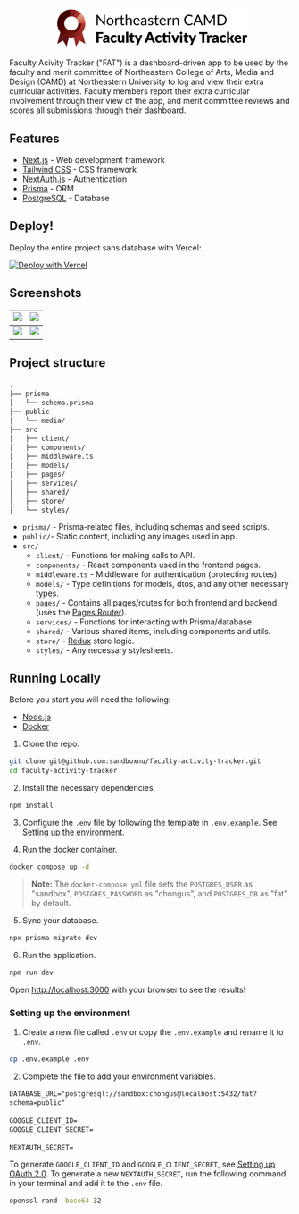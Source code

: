<!-- # Faculty Activity Tracker (FAT) -->

<p align="center">
  <a href="https://faculty-activity-tracker.vercel.app">
    <img alt="Faculty Activity Tracker Logo" src="./screenshots/Logo.svg" width="350"/>
  </a>
</p>

Faculty Acivity Tracker ("FAT") is a dashboard-driven app to be used by the faculty and merit committee of Northeastern College of Arts, Media and Design (CAMD) at Northeastern University to log and view their extra curricular activities. Faculty members report their extra curricular involvement through their view of the app, and merit committee reviews and scores all submissions through their dashboard.

## Features

- [Next.js](https://nextjs.org) - Web development framework
- [Tailwind CSS](https://tailwindcss.com) - CSS framework
- [NextAuth.js](https://next-auth.js.org/) - Authentication
- [Prisma](https://www.prisma.io/) - ORM
- [PostgreSQL](https://www.postgresql.org/) - Database

## Deploy!

Deploy the entire project sans database with Vercel:

[![Deploy with Vercel](https://vercel.com/button)](https://vercel.com/new/clone?repository-url=https%3A%2F%2Fgithub.com%2Fsandboxnu%2Ffaculty-activity-tracker%2F)

## Screenshots

| <image src="./screenshots/faculty-submit-activity.png" width="400"> | <image src="./screenshots/faculty-activities.png" width="400"> |
| ------------------------------------------------------------------- | -------------------------------------------------------------- |
| <image src="./screenshots/mc-scoring.png" width="400">              | <image src="./screenshots/mc-graphs.png" width="400" >         |

## Project structure

```
.
├── prisma
│   └── schema.prisma
├── public
│   └── media/
├── src
│   ├── client/
│   ├── components/
│   ├── middleware.ts
│   ├── models/
│   ├── pages/
│   ├── services/
│   ├── shared/
│   ├── store/
│   └── styles/
```

- `prisma/` - Prisma-related files, including schemas and seed scripts.
- `public/`- Static content, including any images used in app.
- `src/`
  - `client/` - Functions for making calls to API.
  - `components/` - React components used in the frontend pages.
  - `middleware.ts` - Middleware for authentication (protecting routes).
  - `models/` - Type definitions for models, dtos, and any other necessary types.
  - `pages/` - Contains all pages/routes for both frontend and backend (uses the [Pages Router](https://nextjs.org/docs/pages)).
  - `services/` - Functions for interacting with Prisma/database.
  - `shared/` - Various shared items, including components and utils.
  - `store/` - [Redux](https://redux.js.org/) store logic.
  - `styles/` - Any necessary stylesheets.

## Running Locally

Before you start you will need the following:

- [Node.js](https://nodejs.org/en)
- [Docker](https://www.docker.com/)

1. Clone the repo.

```bash
git clone git@github.com:sandboxnu/faculty-activity-tracker.git
cd faculty-activity-tracker
```

2. Install the necessary dependencies.

```bash
npm install
```

3. Configure the `.env` file by following the template in `.env.example`. See [Setting up the environment](#setting-up-the-environment).

4. Run the docker container.

```bash
docker compose up -d
```

> **Note:** The `docker-compose.yml` file sets the `POSTGRES_USER` as "sandbox", `POSTGRES_PASSWORD` as "chongus", and `POSTGRES_DB` as "fat" by default.

5. Sync your database.

```bash
npx prisma migrate dev
```

6. Run the application.

```bash
npm run dev
```

Open [http://localhost:3000](http://localhost:3000) with your browser to see the results!

### Setting up the environment

1. Create a new file called `.env` or copy the `.env.example` and rename it to `.env`.

```bash
cp .env.example .env
```

2. Complete the file to add your environment variables.

```env
DATABASE_URL="postgresql://sandbox:chongus@localhost:5432/fat?schema=public"

GOOGLE_CLIENT_ID=
GOOGLE_CLIENT_SECRET=

NEXTAUTH_SECRET=
```

To generate `GOOGLE_CLIENT_ID` and `GOOGLE_CLIENT_SECRET`, see [Setting up OAuth 2.0](https://support.google.com/cloud/answer/6158849?hl=en). To generate a new `NEXTAUTH_SECRET`, run the following command in your terminal and add it to the `.env` file.

```bash
openssl rand -base64 32
```
